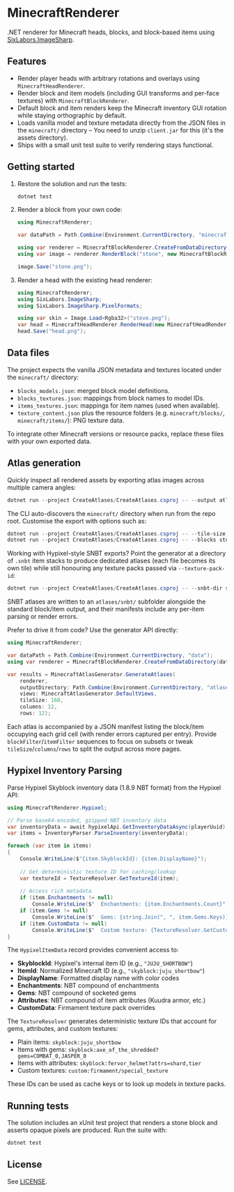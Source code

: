 # MinecraftRenderer

.NET renderer for Minecraft heads, blocks, and block-based items using [SixLabors.ImageSharp](https://github.com/SixLabors/ImageSharp).

## Features

- Render player heads with arbitrary rotations and overlays using `MinecraftHeadRenderer`.
- Render block and item models (including GUI transforms and per-face textures) with `MinecraftBlockRenderer`.
- Default block and item renders keep the Minecraft inventory GUI rotation while staying orthographic by default.
- Loads vanilla model and texture metadata directly from the JSON files in the `minecraft/` directory – You need to unzip `client.jar` for this (it's the assets directory).
- Ships with a small unit test suite to verify rendering stays functional.

## Getting started

1. Restore the solution and run the tests:

	```powershell
	dotnet test
	```

2. Render a block from your own code:

	```csharp
	using MinecraftRenderer;

	var dataPath = Path.Combine(Environment.CurrentDirectory, "minecraft");

	using var renderer = MinecraftBlockRenderer.CreateFromDataDirectory(dataPath);
	using var image = renderer.RenderBlock("stone", new MinecraftBlockRenderer.BlockRenderOptions(Size: 256));

	image.Save("stone.png");
	```

3. Render a head with the existing head renderer:

	```csharp
	using MinecraftRenderer;
	using SixLabors.ImageSharp;
	using SixLabors.ImageSharp.PixelFormats;

	using var skin = Image.Load<Rgba32>("steve.png");
	var head = MinecraftHeadRenderer.RenderHead(new MinecraftHeadRenderer.RenderOptions(256, -35, 25, 0), skin);
	head.Save("head.png");
	```

## Data files

The project expects the vanilla JSON metadata and textures located under the `minecraft/` directory:

- `blocks_models.json`: merged block model definitions.
- `blocks_textures.json`: mappings from block names to model IDs.
- `items_textures.json`: mappings for item names (used when available).
- `texture_content.json` plus the resource folders (e.g. `minecraft/blocks/`, `minecraft/items/`): PNG texture data.

To integrate other Minecraft versions or resource packs, replace these files with your own exported data.

## Atlas generation

Quickly inspect all rendered assets by exporting atlas images across multiple camera angles:

```powershell
dotnet run --project CreateAtlases/CreateAtlases.csproj -- --output atlases
```

The CLI auto-discovers the `minecraft/` directory when run from the repo root. Customise the export with options such as:

```powershell
dotnet run --project CreateAtlases/CreateAtlases.csproj -- --tile-size 192 --columns 10 --rows 10 --views isometric_right,front
dotnet run --project CreateAtlases/CreateAtlases.csproj -- --blocks stone,grass_block --items diamond_sword
```

Working with Hypixel-style SNBT exports? Point the generator at a directory of `.snbt` item stacks to produce dedicated atlases (each file becomes its own tile) while still honouring any texture packs passed via `--texture-pack-id`:

```powershell
dotnet run --project CreateAtlases/CreateAtlases.csproj -- --snbt-dir snbt-test-items --texture-pack-id firmskyblock
```

SNBT atlases are written to an `atlases/snbt/` subfolder alongside the standard block/item output, and their manifests include any per-item parsing or render errors.

Prefer to drive it from code? Use the generator API directly:

```csharp
using MinecraftRenderer;

var dataPath = Path.Combine(Environment.CurrentDirectory, "data");
using var renderer = MinecraftBlockRenderer.CreateFromDataDirectory(dataPath);

var results = MinecraftAtlasGenerator.GenerateAtlases(
	renderer,
	outputDirectory: Path.Combine(Environment.CurrentDirectory, "atlases"),
	views: MinecraftAtlasGenerator.DefaultViews,
	tileSize: 160,
	columns: 12,
	rows: 12);
```

Each atlas is accompanied by a JSON manifest listing the block/item occupying each grid cell (with render errors captured per entry). Provide `blockFilter`/`itemFilter` sequences to focus on subsets or tweak `tileSize`/`columns`/`rows` to split the output across more pages.

## Hypixel Inventory Parsing

Parse Hypixel Skyblock inventory data (1.8.9 NBT format) from the Hypixel API:

```csharp
using MinecraftRenderer.Hypixel;

// Parse base64-encoded, gzipped NBT inventory data
var inventoryData = await hypixelApi.GetInventoryDataAsync(playerUuid);
var items = InventoryParser.ParseInventory(inventoryData);

foreach (var item in items)
{
	Console.WriteLine($"{item.SkyblockId}: {item.DisplayName}");
	
	// Get deterministic texture ID for caching/lookup
	var textureId = TextureResolver.GetTextureId(item);
	
	// Access rich metadata
	if (item.Enchantments != null)
		Console.WriteLine($"  Enchantments: {item.Enchantments.Count}");
	if (item.Gems != null)
		Console.WriteLine($"  Gems: {string.Join(", ", item.Gems.Keys)}");
	if (item.CustomData != null)
		Console.WriteLine($"  Custom texture: {TextureResolver.GetCustomTexturePath(item)}");
}
```

The `HypixelItemData` record provides convenient access to:
- **SkyblockId**: Hypixel's internal item ID (e.g., `"JUJU_SHORTBOW"`)
- **ItemId**: Normalized Minecraft ID (e.g., `"skyblock:juju_shortbow"`)
- **DisplayName**: Formatted display name with color codes
- **Enchantments**: NBT compound of enchantments
- **Gems**: NBT compound of socketed gems
- **Attributes**: NBT compound of item attributes (Kuudra armor, etc.)
- **CustomData**: Firmament texture pack overrides

The `TextureResolver` generates deterministic texture IDs that account for gems, attributes, and custom textures:
- Plain items: `skyblock:juju_shortbow`
- Items with gems: `skyblock:axe_of_the_shredded?gems=COMBAT_0,JASPER_0`
- Items with attributes: `skyblock:fervor_helmet?attrs=shard,tier`
- Custom textures: `custom:firmament/special_texture`

These IDs can be used as cache keys or to look up models in texture packs.

## Running tests

The solution includes an xUnit test project that renders a stone block and asserts opaque pixels are produced. Run the suite with:

```powershell
dotnet test
```

## License

See [LICENSE](LICENSE).
